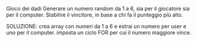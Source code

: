 Gioco dei dadi
Generare un numero random da 1 a 6, sia per il giocatore sia per il computer.
Stabilire il vincitore, in base a chi fa il punteggio più alto.

SOLUZIONE:  crea array con numeri  da 1 a 6 e estrai un numero per user e uno per il computer.
imposta un ciclo FOR per cui il numero maggiore vince.